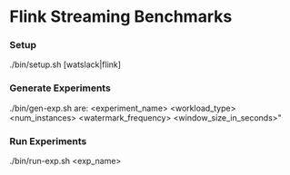 # Flink Streaming Benchmarks 

### Setup
./bin/setup.sh [watslack|flink]

### Generate Experiments
./bin/gen-exp.sh <configurations>
<configurations> are: 
<experiment_name> <workload_type> <num_instances> <throughput> <watermark_frequency> <window_size_in_seconds>"

### Run Experiments
./bin/run-exp.sh <exp_name>

